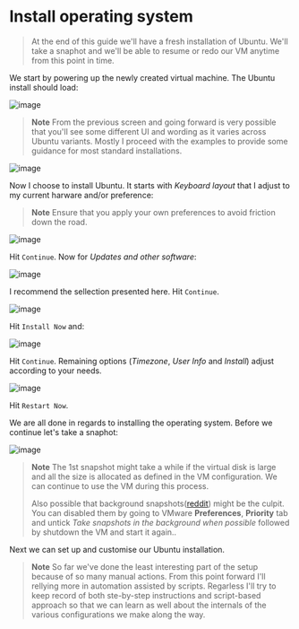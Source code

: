 # Install operating system

> At the end of this guide we'll have a fresh installation of Ubuntu. We'll take a snaphot and we'll be able to resume or redo our VM anytime from this point in time.

We start by powering up the newly created virtual machine. The Ubuntu install should load:

![image](https://user-images.githubusercontent.com/1220067/177011070-1485a120-aaff-49a9-bab4-f5e03db7daeb.png)

> **Note**
> From the previous screen and going forward is very possible that you'll see some different UI and wording as it varies across Ubuntu variants. Mostly I proceed with the examples to provide some guidance for most standard installations.

![image](https://user-images.githubusercontent.com/1220067/177011206-646bf93c-68d7-4c99-bbea-ee674992c228.png)

Now I choose to install Ubuntu. It starts with _Keyboard layout_ that I adjust to my current harware and/or preference:

> **Note**
> Ensure that you apply your own preferences to avoid friction down the road.

![image](https://user-images.githubusercontent.com/1220067/177011262-8397371e-5ee8-4ab2-9f34-bf94a74129fa.png)

Hit `Continue`. Now for _Updates and other software_:

![image](https://user-images.githubusercontent.com/1220067/177011362-5722abb6-3bb4-4aff-9b30-89590f6a6ed4.png)

I recommend the sellection presented here. Hit `Continue`.

![image](https://user-images.githubusercontent.com/1220067/177011394-8a504f04-842d-4d14-829e-feb13dfe6d33.png)

Hit `Install Now` and:

![image](https://user-images.githubusercontent.com/1220067/177011419-68d4d500-e45f-4233-9b7e-1f874f9754fb.png)

Hit `Continue`. Remaining options (_Timezone_, _User Info_ and _Install_) adjust according to your needs.

![image](https://user-images.githubusercontent.com/1220067/177012235-2de250f2-b5c5-4ed6-a99a-309e749f924a.png)

Hit `Restart Now`.

We are all done in regards to installing the operating system. Before we continue let's take a snaphot:

![image](https://user-images.githubusercontent.com/1220067/177012314-b7cd8d66-5bc9-401d-8f4c-1b2938ba5320.png)

> **Note**
> The 1st snapshot might take a while if the virtual disk is large and all the size is allocated as defined in the VM configuration. We can continue to use the VM during this process.
> 
> Also possible that background snapshots([reddit](https://www.reddit.com/r/vmware/comments/tty79h/vmware_workstation_pro_16_very_slow_snapshots/)) might be the culpit. You can disabled them by going to VMware **Preferences**, **Priority** tab and untick _Take snapshots in the background when possible_ followed by shutdown the VM and start it again..

Next we can set up and customise our Ubuntu installation.

> **Note**
> So far we've done the least interesting part of the setup because of so many manual actions. From this point forward I'll rellying more in automation assisted by scripts. Regarless I'll try to keep record of both ste-by-step instructions and script-based approach so that we can learn as well about the internals of the various configurations we make along the way.
